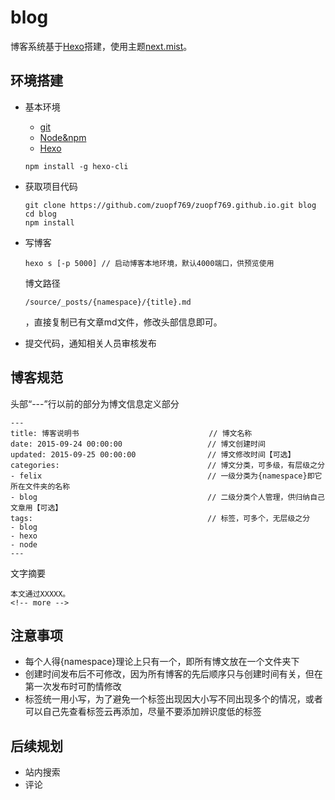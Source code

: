 # blog

博客系统基于[Hexo](http://hexo.io/)搭建，使用主题[next.mist](https://github.com/iissnan/hexo-theme-next)。

## 环境搭建
* 基本环境
    * [git](https://github.com/)
    * [Node&npm](https://nodejs.org/en/)
    * [Hexo](http://hexo.io/)

	```
	npm install -g hexo-cli
	```
* 获取项目代码
	
	```
	git clone https://github.com/zuopf769/zuopf769.github.io.git blog
	cd blog
	npm install
	```
* 写博客

	```
	hexo s [-p 5000] // 启动博客本地环境，默认4000端口，供预览使用
	```
	博文路径
	```
	/source/_posts/{namespace}/{title}.md
	```
	，直接复制已有文章md文件，修改头部信息即可。
	
* 提交代码，通知相关人员审核发布


## 博客规范
头部“---”行以前的部分为博文信息定义部分

```
---
title: 博客说明书                             // 博文名称
date: 2015-09-24 00:00:00                   // 博文创建时间
updated: 2015-09-25 00:00:00                // 博文修改时间【可选】
categories:                                 // 博文分类，可多级，有层级之分
- felix                                     // 一级分类为{namespace}即它所在文件夹的名称
- blog                                      // 二级分类个人管理，供归纳自己文章用【可选】
tags:                                       // 标签，可多个，无层级之分
- blog
- hexo
- node
---
```

文字摘要

```
本文通过XXXXX。
<!-- more -->
```


## 注意事项
* 每个人得{namespace}理论上只有一个，即所有博文放在一个文件夹下
* 创建时间发布后不可修改，因为所有博客的先后顺序只与创建时间有关，但在第一次发布时可酌情修改
* 标签统一用小写，为了避免一个标签出现因大小写不同出现多个的情况，或者可以自己先查看标签云再添加，尽量不要添加辨识度低的标签


## 后续规划

* 站内搜索
* 评论

